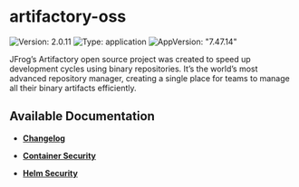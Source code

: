 # artifactory-oss

![Version: 2.0.11](https://img.shields.io/badge/Version-2.0.11-informational?style=flat-square) ![Type: application](https://img.shields.io/badge/Type-application-informational?style=flat-square) ![AppVersion: "7.47.14"](https://img.shields.io/badge/AppVersion-"7.47.14"-informational?style=flat-square)

JFrog’s Artifactory open source project was created to speed up development cycles using binary repositories. It’s the world’s most advanced repository manager, creating a single place for teams to manage all their binary artifacts efficiently.

## Available Documentation

- [**Changelog**](CHANGELOG)

- [**Container Security**](container-security)

- [**Helm Security**](helm-security)

